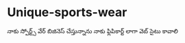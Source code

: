 # Unique-sports-wear
నాకు స్పోర్ట్స్ వేర్ బిజినెస్ చేస్తున్నాను నాకు ఫ్లిపికార్ట్ లాగా వెబ్ సైటు కావాలి
